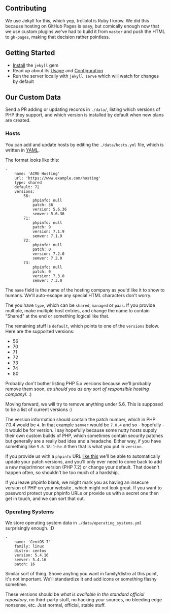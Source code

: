 ## Contributing

We use Jekyll for this, which yep, trollolol is Ruby I know. We did this because hosting on GitHub Pages is easy, but comically enough now that we use custom plugins we've had to build it from `master` and push the HTML to `gh-pages`, making that decision rather pointless.

## Getting Started

* [Install](http://jekyllrb.com/docs/installation/) the `jekyll` gem
* Read up about its [Usage](http://jekyllrb.com/docs/usage/) and [Configuration](http://jekyllrb.com/docs/configuration/)
* Run the server locally with `jekyll serve` which will watch for changes by default

## Our Custom Data

Send a PR adding or updating records in `./data/`, listing which versions of PHP they support, and which
version is installed by default when new plans are created.

### Hosts

You can add and update hosts by editing the `./data/hosts.yml` file, which is written in [YAML](http://www.yaml.org/).

The format looks like this:

```
-
    name: 'ACME Hosting'
    url: 'https://www.example.com/hosting'
    type: shared
    default: 72
    versions:
        56:
            phpinfo: null
            patch: 36
            version: 5.6.36
            semver: 5.6.36
        71:
            phpinfo: null
            patch: 9
            version: 7.1.9
            semver: 7.1.9
        72:
            phpinfo: null
            patch: 0
            version: 7.2.0
            semver: 7.2.0
        73:
            phpinfo: null
            patch: 0
            version: 7.3.0
            semver: 7.3.0
```

The `name` field is the name of the hosting company as you'd like it to show to humans. We'll auto-escape any special HTML characters don't worry. 

The you have `type`, which can be `shared`, `managed` or `paas`. If you provide multiple, make multiple host entries, and change the name to contain "Shared" at the end or something logical like that.

The remaining stuff is `default`, which points to one of the `versions` below. Here are the supported versions:

- 56
- 70
- 71
- 72
- 73
- 74
- 80

Probably don't bother listing PHP 5.x versions because we'll probably remove them soon, _as should you as any sort of responsible hosting company!_. :) 

Moving forward, we will try to remove anything under 5.6. This is supposed to be a list of current versions :)

The version information should contain the patch number, which in PHP 7.0.4 would be `4`. In that example `semver` would be `7.0.4` and so - hopefully - it would be for version. I say hopefully because some nutty hosts supply their own custom builds of PHP, which sometimes contain security patches but generally are a really bad idea and a headache. Either way, if you have something like `5.6.18-1~he.0` then that is what you put in `version`. 

If you provide us with a `phpinfo` URL [like this](http://php56.hosteurope-infos.de/phpinfo.php) we'll be able to automatically update your patch versions, and you'll only ever need to come back to add a new major/minor version (PHP 7.2) or change your default. That doesn't happen often, so shouldn't be too much of a hardship.

If you leave phpinfo blank, we might mark you as having an insecure version of PHP on your website , which might not look great. If you want to password protect your phpinfo URLs or provide us with a secret one then get in touch, and we can sort that out. 

### Operating Systems

We store operating system data in `./data/operating_systems.yml` surprisingly enough. :D

```
-
    name: 'CentOS 7'
    family: linux
    distro: centos
    version: 5.4.16
    semver: 5.4.16
    patch: 16
```

Similar sort of thing. Shove anyting you want in family/distro at this point, it's not important. We'll standardize it and add icons or something flashy sometime.

These versions should be _what is available in the standard official repository_, no third-party stuff, no hacking your sources, no bleeding edge nonsense, etc. Just normal, official, stable stuff. 
